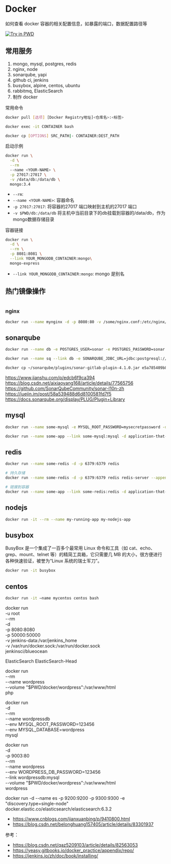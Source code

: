 # Docker

如何查看 docker 容器的相关配置信息，如暴露的端口，数据配置路径等

<a href="http://play-with-docker.com"><img src="https://github.com/play-with-docker/stacks/raw/cff22438cb4195ace27f9b15784bbb497047afa7/assets/images/button.png" alt="Try in PWD"></a>

## 常用服务

1. mongo, mysql, postgres, redis
2. nginx, node
3. sonarqube, yapi
4. github ci, jenkins
5. busybox, alpine, centos, ubuntu
6. rabbitmq, ElasticSearch
7. 制作 docker

常用命令

```bash
docker pull [选项] [Docker Registry地址]<仓库名>:<标签>

docker exec -it CONTAINER bash

docker cp [OPTIONS] SRC_PATH|- CONTAINER:DEST_PATH
```

启动示例

```bash
docker run \
  -d \
  --rm
  --name <YOUR-NAME> \
  -p 27017:27017 \
  -v /data/db:/data/db \
  mongo:3.4
```

- `--rm`:
- `--name <YOUR-NAME>`: 容器命名
- `-p 27017:27017`: 将容器的27017 端口映射到主机的27017 端口
- `-v $PWD/db:/data/db` 将主机中当前目录下的db挂载到容器的/data/db，作为mongo数据存储目录

容器链接

```bash
docker run \
  -d \
  --rm \
  -p 8081:8081 \
  --link YOUR_MONGODB_CONTAINER:mongo\
  mongo-express
```

- `--link YOUR_MONGODB_CONTAINER:mongo`: mongo 是别名

## 热门镜像操作

#

### nginx

```bash
docker run --name mynginx -d -p 8080:80 -v /some/nginx.conf:/etc/nginx/nginx.conf nginx
```

## sonarqube

```bash
docker run --name db -e POSTGRES_USER=sonar -e POSTGRES_PASSWORD=sonar -d postgres

docker run --name sq --link db -e SONARQUBE_JDBC_URL=jdbc:postgresql://db:5432/sonar -p 9000:9000 -d sonarqube

docker cp ~/sonarqube/plugins/sonar-gitlab-plugin-4.1.0.jar e5a785409b80:/opt/sonarqube/extensions/plugins
```

https://www.jianshu.com/p/edcb6f9ca394
https://blog.csdn.net/aixiaoyang168/article/details/77565756
https://github.com/SonarQubeCommunity/sonar-l10n-zh
https://juejin.im/post/58a539488d6d8100581fd7f5
https://docs.sonarqube.org/display/PLUG/Plugin+Library

## mysql

```bash
docker run --name some-mysql -e MYSQL_ROOT_PASSWORD=mysecretpassword -d mysql

docker run --name some-app --link some-mysql:mysql -d application-that-uses-mysql

```

## redis

```bash
docker run --name some-redis -d -p 6379:6379 redis

# 持久存储
docker run --name some-redis -d -p 6379:6379 redis redis-server --appendonly yes

# 链接到容器
docker run --name some-app --link some-redis:redis -d application-that-uses-redis

```

## nodejs

```bash
docker run -it --rm --name my-running-app my-nodejs-app
```

## busybox

BusyBox 是一个集成了一百多个最常用 Linux 命令和工具（如 cat、echo、grep、mount、telnet 等）的精简工具箱，它只需要几 MB 的大小，很方便进行各种快速验证，被誉为“Linux 系统的瑞士军刀”。

```bash
docker run -it busybox

```

## centos

```bash
docker run -it —name mycentos centos bash

```

docker run \
  -u root \
  --rm \
  -d \
  -p 8080:8080 \
  -p 50000:50000 \
  -v jenkins-data:/var/jenkins_home \
  -v /var/run/docker.sock:/var/run/docker.sock \
  jenkinsci/blueocean

ElasticSearch
ElasticSearch-Head



docker run \
  --rm \
  --name wordpress \
  --volume "$PWD/docker/wordpress":/var/www/html \
  php

docker run \
  -d \
  --rm \
  --name wordpressdb \
  --env MYSQL_ROOT_PASSWORD=123456 \
  --env MYSQL_DATABASE=wordpress \
  mysql

docker run \
  -d \
  -p 9003:80 \
  --rm \
  --name wordpress \
  --env WORDPRESS_DB_PASSWORD=123456 \
  --link wordpressdb:mysql \
  --volume "$PWD/docker/wordpress":/var/www/html \
  wordpress


docker run -d --name es -p 9200:9200 -p 9300:9300 -e "discovery.type=single-node" docker.elastic.co/elasticsearch/elasticsearch:6.3.2

- https://www.cnblogs.com/jianxuanbing/p/9410800.html
- https://blog.csdn.net/belonghuang157405/article/details/83301937

参考：

- https://blog.csdn.net/qaz5209103/article/details/82563053
- https://yeasy.gitbooks.io/docker_practice/appendix/repo/
- https://jenkins.io/zh/doc/book/installing/

